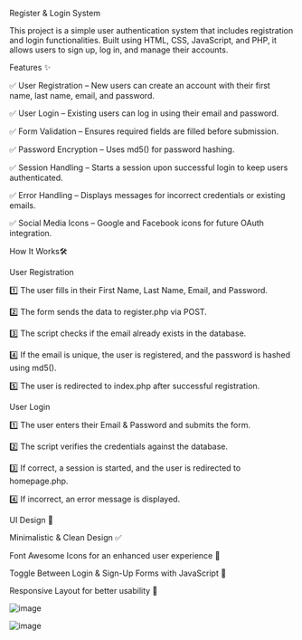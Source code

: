 Register & Login System

This project is a simple user authentication system that includes registration and login functionalities. Built using HTML, CSS, JavaScript, and PHP, it allows users to sign up, log in, and manage their accounts.

Features ✨


✅ User Registration – New users can create an account with their first name, last name, email, and password.

✅ User Login – Existing users can log in using their email and password.

✅ Form Validation – Ensures required fields are filled before submission.

✅ Password Encryption – Uses md5() for password hashing.

✅ Session Handling – Starts a session upon successful login to keep users authenticated.

✅ Error Handling – Displays messages for incorrect credentials or existing emails.

✅ Social Media Icons – Google and Facebook icons for future OAuth integration.

How It Works🛠️


 User Registration

 
1️⃣ The user fills in their First Name, Last Name, Email, and Password.

2️⃣ The form sends the data to register.php via POST.

3️⃣ The script checks if the email already exists in the database.

4️⃣ If the email is unique, the user is registered, and the password is hashed using md5().

5️⃣ The user is redirected to index.php after successful registration.



 User Login

 
1️⃣ The user enters their Email & Password and submits the form.

2️⃣ The script verifies the credentials against the database.

3️⃣ If correct, a session is started, and the user is redirected to homepage.php.

4️⃣ If incorrect, an error message is displayed.



UI Design 🎨


Minimalistic & Clean Design ✅

Font Awesome Icons for an enhanced user experience 🎨

Toggle Between Login & Sign-Up Forms with JavaScript 🔄

Responsive Layout for better usability 📱


![image](https://github.com/user-attachments/assets/d013989b-4fda-40d7-aec3-c9fd000d295e)

![image](https://github.com/user-attachments/assets/c3312011-1769-470f-8cdb-6fc6fa49c338)


